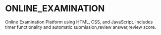 # ONLINE_EXAMINATION
Online Examination Platform using HTML, CSS, and JavaScript. Includes timer functionality and automatic submission,review answer,review score.
